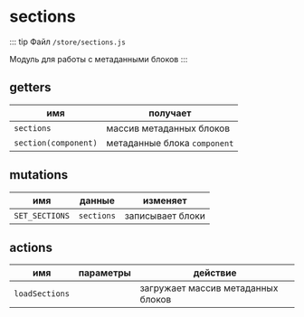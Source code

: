 # sections

::: tip Файл
`/store/sections.js`

Модуль для работы с метаданными блоков
:::

## getters

| имя                  | получает                     |
| -------------------- | ---------------------------- |
| `sections`           | массив метаданных блоков     |
| `section(component)` | метаданные блока `component` |

## mutations

| имя            | данные     | изменяет         |
| -------------- | ---------- | ---------------- |
| `SET_SECTIONS` | `sections` | записывает блоки |

## actions

| имя            | параметры | действие                           |
| -------------- | --------- | ---------------------------------- |
| `loadSections` |           | загружает массив метаданных блоков |
